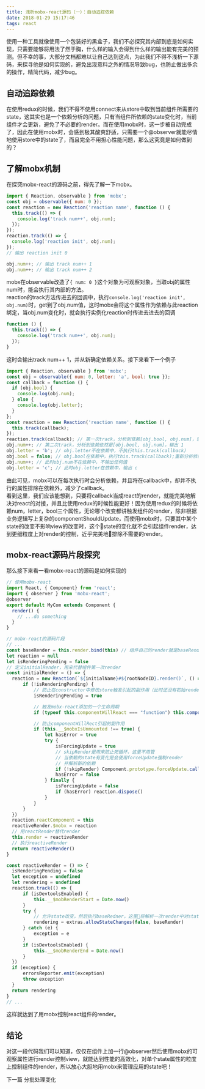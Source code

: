 ```yaml
---
title: 浅析mobx-react源码（一）：自动追踪依赖
date: 2018-01-29 15:17:46
tags: react
---
```

使用一种工具就像使用一个包装好的黑盒子，我们不必探究其内部到底是如何实现，只需要能够将用法了然于胸，什么样的输入会得到什么样的输出能有完美的预测。但不幸的事，大部分文档都难以让自己达到这点，为此我们不得不浅析一下源码，来探寻他是如何实现的，避免出现意料之外的情况导致bug，也防止做出多余的操作，精简代码，减少bug。

## 自动追踪依赖
在使用redux的时候，我们不得不使用connect来从store中取到当前组件所需要的state，这其实也是一个依赖分析的问题，只有当组件所依赖的state变化时，当前组件才会更新，避免了不必要的render。而在使用mobx时，这一步被自动完成了，因此在使用mobx时，会感到极其酸爽舒适，只需要一个@observer就能尽情地使用store中的state了，而且完全不用担心性能问题，那么这究竟是如何做到的？  
<!-- more -->

## 了解mobx机制
在探究mobx-react的源码之前，得先了解一下mobx。  
```javascript
import { Reaction, observable } from 'mobx';
const obj = observable({ num: 0 });
const reaction = new Reaction('reaction name', function () {
  this.track(() => {
    console.log('track num++', obj.num);
  });
});
reaction.track(() => {
  console.log('reaction init', obj.num);
});
// 输出 reaction init 0

obj.num++; // 输出 track num++ 1
obj.num++; // 输出 track num++ 2
```
mobx在observable改造了`{ num: 0 }`这个对象为可观察对象，当取obj的属性num时，能会执行其内部的方法。  
reaction的track方法传进去的回调中，执行`console.log('reaction init', obj.num)`时，get到了obj.num值，这时mobx会将这个属性作为依赖与此reaction绑定，当obj.num变化时，就会执行实例化reaction时传进去进去的回调
```javascript
function () {
  this.track(() => {
    console.log('track num++', obj.num);
  });
}
```
这时会输出track num++ 1，并从新确定依赖关系。接下来看下一个例子
```javascript
import { Reaction, observable } from 'mobx';
const obj = observable({ num: 0, letter: 'a', bool: true });
const callback = function () {
  if (obj.bool) {
    console.log(obj.num);
  } else {
    console.log(obj.letter);
  }
};
const reaction = new Reaction('reaction name', function () {
  this.track(callback);
});
reaction.track(callback); // 第一次track，分析到依赖[obj.bool, obj.num]，输出 0
obj.num++; // 第二次track，分析到依赖依然是[obj.bool, obj.num]，输出 1
obj.letter = 'b'; // obj.letter不在依赖中，不执行this.track(callback)
obj.bool = false; // obj.bool在依赖中，执行this.track(callback);重新分析依赖[obj.bool, obj.letter] 输出 b
obj.num++; // 此时obj.num不在依赖中，不输出任何值
obj.letter = 'c'; // 此时obj.letter在依赖中，输出 c
```
由此可见，mobx可以在每次执行时会分析依赖，并且将在callback中，却并不执行的属性排除在依赖外，减少了callback。  
看到这里，我们应该能想到，只要将callback当成react的render，就能完美地解决对react的对接，并且比使用redux的时候性能更好！因为使用redux的时候将依赖num，letter，bool三个属性，无论哪个改变都讲触发组件的render，除非根据业务逻辑写上复杂的componentShouldUpdate，而使用mobx时，只要其中某个state的改变不影响view的改变时，这个state的变化就不会引起组件render，达到更细粒度上对render的控制，近乎完美地排除不需要的render。  
## mobx-react源码片段探究
那么接下来看一看mobx-react的源码是如何实现的  
```javascript
// 使用mobx-react
import React, { Component} from 'react';
import { observer } from 'mobx-react';
@observer
export default MyCom extends Component {
  render() {
    // ...do something
  }
}
```
```javascript
// mobx-react的源码片段
// ...
const baseRender = this.render.bind(this) // 组件自己的render就是baseRender
let reaction = null
let isRenderingPending = false
// 定义initialRender，用来代替组件第一次render
const initialRender = () => {
  reaction = new Reaction(`${initialName}#${rootNodeID}.render()`, () => {
      if (!isRenderingPending) {
          // 防止在constructor中修改store触发引起的副作用（此时还没有初始render）
          isRenderingPending = true

          // 触发mobx-react添加的一个生命周期
          if (typeof this.componentWillReact === "function") this.componentWillReact() 

          // 防止componentWillRect引起的副作用
          if (this.__$mobxIsUnmounted !== true) {
              let hasError = true
              try {
                  isForcingUpdate = true
                  // skipRender是用来防止死循环，这里不用管
                  // 当依赖的state有变化是会使用forceUpdate强制render
                  // 并解析新的依赖
                  if (!skipRender) Component.prototype.forceUpdate.call(this)
                  hasError = false
              } finally {
                  isForcingUpdate = false
                  if (hasError) reaction.dispose()
              }
          }
      }
  })
  reaction.reactComponent = this
  reactiveRender.$mobx = reaction
  // 用reactRender替代render
  this.render = reactiveRender
  // 执行reactiveRender
  return reactiveRender()
}

const reactiveRender = () => {
  isRenderingPending = false
  let exception = undefined
  let rendering = undefined
  reaction.track(() => {
      if (isDevtoolsEnabled) {
          this.__$mobRenderStart = Date.now()
      }
      try {
          // 允许state改变，然后执行baseRedner，这里将解析一次render中对state属性的依赖
          rendering = extras.allowStateChanges(false, baseRender)
      } catch (e) {
          exception = e
      }
      if (isDevtoolsEnabled) {
          this.__$mobRenderEnd = Date.now()
      }
  })
  if (exception) {
      errorsReporter.emit(exception)
      throw exception
  }
  return rendering
}
// ...
```
这样就达到了用mobx控制react组件的render。

##  结论
对这一段代码我们可以知道，仅仅在组件上加一行@observer然后使用mobx的可观察属性进行render控制view，就能达到性能的高效化，对单个state属性的粒度上控制组件的render，所以放心大胆地用mobx来管理应用的state吧！

下一篇 分批处理变化

